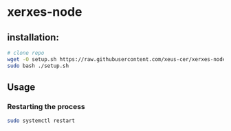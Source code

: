 # xerxes-node

## installation:


```bash
# clone repo
wget -O setup.sh https://raw.githubusercontent.com/xeus-cer/xerxes-node/ba3188c475f52515ba95955b656f7fcd8d1656ea/script/setup.sh?token=GHSAT0AAAAAABRKJK6WOF2M3YDIBGNGDPQMYQ74YXA
sudo bash ./setup.sh
```

## Usage
### Restarting the process

```bash
sudo systemctl restart